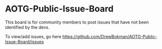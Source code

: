 # AOTG-Public-Issue-Board
This board is for community members to post issues that have not been identified by the devs.


To view/add issues, go here https://github.com/DrewBokman/AOTG-Public-Issue-Board/issues
